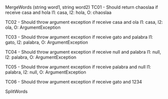 MergeWords (string word1, string word2)
TC01 - Should return chaoslaa if receive casa and hola
  I1: casa, I2: hola, O: chaoslaa

TC02 - Should throw argument exception if receive casa and ola
  I1: casa, I2: ola, O: ArgumentException

TC03 - Should throw argument exception if receive gato and palabra
  I1: gato, I2: palabra, O: ArgumentException
  
TC04 - Should throw argument exception if receive null and palabra
  I1: null, I2: palabra, O: ArgumentException

TC05 - Should throw argument exception if receive palabra and null
  I1: palabra, I2: null, O: ArgumentException

TC06 - Should throw argument exception if receive gato and 1234

SplitWords
